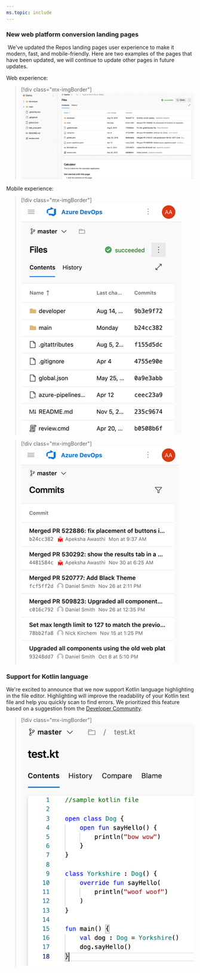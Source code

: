 ```yaml
---
ms.topic: include
---
```


### New web platform conversion landing pages
​
We've updated the Repos landing pages user experience to make it modern, fast, and mobile-friendly. Here are two examples of the pages that have been updated, we will continue to update other pages in future updates.

Web experience:

> [!div class="mx-imgBorder"]
> ![Badge](../../_img/162_11.png)

Mobile experience:

> [!div class="mx-imgBorder"]
> ![Badge](../../_img/162_12.png)

> [!div class="mx-imgBorder"]
> ![Badge](../../_img/162_13.png)

### Support for Kotlin language 

We're excited to announce that we now support Kotlin language highlighting in the file editor. Highlighting will improve the readability of your Kotlin text file and help you quickly scan to find errors. We prioritized this feature based on a suggestion from the [Developer Community](https://developercommunity.visualstudio.com/idea/365651/kotlin-language-highlighting-support.html).

> [!div class="mx-imgBorder"]
> ![Badge](../../_img/162_16.png)
